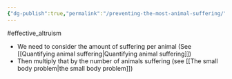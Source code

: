 ```yaml
---
{"dg-publish":true,"permalink":"/preventing-the-most-animal-suffering/","created":"2025-10-23T17:42:44.089+01:00","updated":"2025-10-23T18:06:08.690+01:00"}
---
```


#effective_altruism 

- We need to consider the amount of suffering per animal (See [[Quantifying animal suffering\|Quantifying animal suffering]])
- Then multiply that by the number of animals suffering (see [[The small body problem\|the small body problem]])

